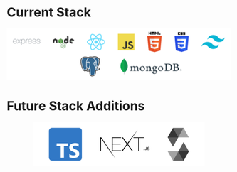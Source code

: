 # Current Stack
<div align="center">
  <img src="CurrentStack.png" />
</div>

# Future Stack Additions
<div align="center">
  <img src="FutureStack.png" height="100px" />
</div>
